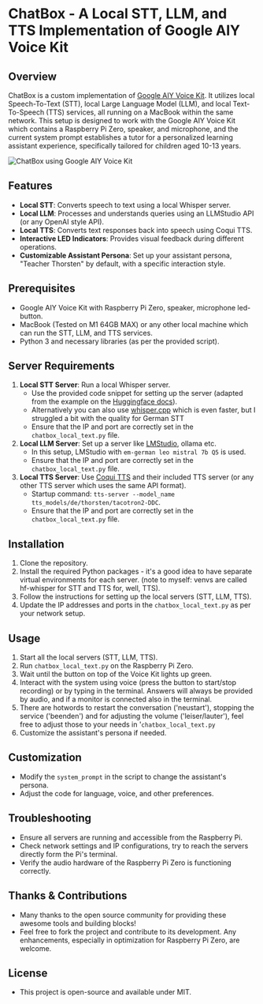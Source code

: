 # ChatBox - A Local STT, LLM, and TTS Implementation of Google AIY Voice Kit

## Overview
ChatBox is a custom implementation of [Google AIY Voice Kit](https://aiyprojects.withgoogle.com/voice/). It utilizes local Speech-To-Text (STT), local Large Language Model (LLM), and local Text-To-Speech (TTS) services, all running on a MacBook within the same network. This setup is designed to work with the Google AIY Voice Kit which contains a Raspberry Pi Zero, speaker, and microphone, and the current system prompt establishes a tutor for a personalized learning assistant experience, specifically tailored for children aged 10-13 years.


![ChatBox using Google AIY Voice Kit](https://github.com/RolandJAAI/chatbox/blob/main/chatbox.jpeg)

## Features
- **Local STT**: Converts speech to text using a local Whisper server.
- **Local LLM**: Processes and understands queries using an LLMStudio API (or any OpenAI style API).
- **Local TTS**: Converts text responses back into speech using Coqui TTS.
- **Interactive LED Indicators**: Provides visual feedback during different operations.
- **Customizable Assistant Persona**: Set up your assistant persona, "Teacher Thorsten" by default, with a specific interaction style.

## Prerequisites
- Google AIY Voice Kit with Raspberry Pi Zero, speaker, microphone led-button.
- MacBook (Tested on M1 64GB MAX) or any other local machine which can run the STT, LLM, and TTS services.
- Python 3 and necessary libraries (as per the provided script).

## Server Requirements
1. **Local STT Server**: Run a local Whisper server.
   - Use the provided code snippet for setting up the server (adapted from the example on the [Huggingface docs](https://huggingface.co/docs/transformers/pipeline_webserver)).
   - Alternatively you can also use [whisper.cpp](https://github.com/ggerganov/whisper.cpp) which is even faster, but I struggled a bit with the quality for German STT
   - Ensure that the IP and port are correctly set in the `chatbox_local_text.py` file.
2. **Local LLM Server**: Set up a server like [LMStudio](https://lmstudio.ai/), ollama etc.
   - In this setup, LMStudio with `em-german leo mistral 7b Q5` is used.
   - Ensure that the IP and port are correctly set in the `chatbox_local_text.py` file.
3. **Local TTS Server**: Use [Coqui TTS](https://github.com/coqui-ai/TTS) and their included TTS server (or any other TTS server which uses the same API format).
   - Startup command: `tts-server --model_name tts_models/de/thorsten/tacotron2-DDC`.
   - Ensure that the IP and port are correctly set in the `chatbox_local_text.py` file.

## Installation
1. Clone the repository.
2. Install the required Python packages - it's a good idea to have separate virtual environments for each server. (note to myself: venvs are called hf-whisper for STT and TTS for, well, TTS).
3. Follow the instructions for setting up the local servers (STT, LLM, TTS).
4. Update the IP addresses and ports in the `chatbox_local_text.py` as per your network setup.

## Usage
1. Start all the local servers (STT, LLM, TTS).
2. Run `chatbox_local_text.py` on the Raspberry Pi Zero.
3. Wait until the button on top of the Voice Kit lights up green.
4. Interact with the system using voice (press the button to start/stop recording) or by typing in the terminal. Answers will always be provided by audio, and if a monitor is connected also in the terminal.
5. There are hotwords to restart the conversation ('neustart'), stopping the service ('beenden') and for adjusting the volume ('leiser/lauter'), feel free to adjust those to your needs in '`chatbox_local_text.py`
6. Customize the assistant's persona if needed.

## Customization
- Modify the `system_prompt` in the script to change the assistant's persona.
- Adjust the code for language, voice, and other preferences.

## Troubleshooting
- Ensure all servers are running and accessible from the Raspberry Pi.
- Check network settings and IP configurations, try to reach the servers directly form the Pi's terminal.
- Verify the audio hardware of the Raspberry Pi Zero is functioning correctly.

## Thanks & Contributions
- Many thanks to the open source community for providing these awesome tools and building blocks!
- Feel free to fork the project and contribute to its development. Any enhancements, especially in optimization for Raspberry Pi Zero, are welcome.

## License
- This project is open-source and available under MIT.
